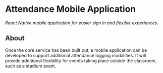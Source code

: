# Attendance Mobile Application

*React Native mobile application for easier sign in and flexible experiences.*

## About

Once the core service has been built out, a mobile application can be developed to support additional attendance logging modalities. It will provide additional flexibility for events taking place outside the classroom, such as a stadium event.
